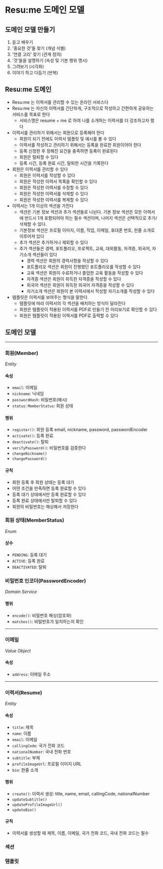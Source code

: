 # Resu:me 도메인 모델

## 도메인 모델 만들기
1. 듣고 배우기
2. '중요한 것'들 찾기 (개념 식별)
3. '연결 고리' 찾기 (관계 정의)
4. '것'들을 설명하기 (속성 및 기본 행위 명시)
5. 그려보기 (시각화)
6. 이야기 하고 다듬기 (반복)

## Resu:me 도메인
- Resu:me 는 이력서를 관리할 수 있는 온라인 서비스다
- Resu:me 는 자신의 이력서를 간단하게, 구조적으로 작성하고 간편하게 공유하는 서비스를 목표로 한다
  - 서비스명은 resume + me 로 하여 나를 소개하는 이력서를 더 강조하고자 했다
- 이력서를 관리하기 위해서는 회원으로 등록해야 한다
  - 회원이 되기 전에도 이력서 템플릿 및 예시를 볼 수 있다
  - 이력서를 작성하고 관리하기 위해서는 등록을 완료한 회원이어야 한다
  - 등록 신청한 후 정해진 요건을 충족하면 등록이 완료된다
  - 회원은 탈퇴할 수 있다
  - 등록 시간, 등록 완료 시간, 탈퇴한 시간을 기록한다
- 회원은 이력서를 관리할 수 있다
  - 회원은 이력서를 작성할 수 있다
  - 회원은 작성한 이력서 목록을 확인할 수 있다
  - 회원은 작성한 이력서를 수정할 수 있다
  - 회원은 작성한 이력서를 삭제할 수 있다
  - 회원은 작성한 이력서를 복제할 수 있다 
- 이력서는 1개 이상의 섹션을 가진다
  - 섹션은 기본 정보 섹션과 추가 섹션들로 나뉜다. 기본 정보 섹션은 모든 이력서에 반드시 1개 포함되어야 하는 필수 섹션이며, 나머지 섹션은 선택적으로 추가/삭제할 수 있다.
  - 기본정보 섹션은 프로필 이미지, 이름, 직업, 이메일, 휴대폰 번호, 한줄 소개로 이루어져 있다
  - 추가 섹션은 추가하거나 제외할 수 있다
  - 추가 섹션들은 경력, 포트폴리오, 프로젝트, 교육, 대외활동, 자격증, 외국어, 자기소개 섹션들이 있다
    - 경력 섹션은 회원의 경력사항을 작성할 수 있다
    - 포트폴리오 섹션은 회원이 진행했던 포트폴리오를 작성할 수 있다
    - 교육 섹션은 회원이 수료하거나 졸업한 교육 활동을 작성할 수 있다
    - 자격증 섹션은 회원이 취득한 자격증을 작성할 수 있다
    - 외국어 섹션은 회원이 취득한 외국어 자격증을 작성할 수 있다
    - 자기소개 섹션은 회원이 본 이력서에서 작성할 자기소개를 작성할 수 있다
- 템플릿은 이력서를 보여주는 형식을 말한다
  - 템플릿에 따라 이력서의 각 섹션을 배치하는 방식이 달라진다
  - 회원은 템플릿이 적용된 이력서를 PDF로 만들기 전 미리보기로 확인할 수 있다
  - 회원은 템플릿이 적용된 이력서를 PDF로 출력할 수 있다

## 도메인 모델

---

### 회원(Member)
_Entity_
#### 속성
- `email`: 이메일
- `nickname`: 닉네임
- `passwordHash`: 비밀번호(해시)
- `status`: `MemberStatus`: 회원 상태

#### 행위
- `register()`: 회원 등록 email, nickname, password, passwordEncoder
- `activate()`: 등록 완료
- `deactivate()`: 탈퇴
- `verifyPassword()`: 비밀번호를 검증한다
- `changeNickname()`
- `changePassword()`

#### 규칙
- 회원 등록 후 회원 상태는 등록 대기
- 어떤 조건을 만족하면 등록 완료할 수 있다
- 등록 대기 상태에서만 등록 완료할 수 있다
- 등록 완료 상태에서만 탈퇴할 수 있다
- 회원의 비밀번호는 해싱해서 저장한다

### 회원 상태(MemberStatus)
_Enum_
#### 상수
- `PENDING`: 등록 대기
- `ACTIVE`: 등록 완료
- `DEACTIVATED`: 탈퇴

### 비밀번호 인코더(PasswordEncoder)
_Domain Service_
#### 행위
- `encode()`: 비밀번호 해싱(암호화)
- `matches()`: 비밀번호가 일치하는지 확인

---

### 이메일
_Value Object_
#### 속성
- `address`: 이메일 주소

---

### 이력서(Resume)
_Entity_
#### 속성
- `title`: 제목
- `name`: 이름
- `email`: 이메일
- `callingCode`: 국가 전화 코드
- `nationalNumber`: 국내 전화 번호
- `subtitle`: 부제
- `profileImageUrl`: 프로필 이미지 URL
- `bio`: 한줄 소개

#### 행위
- `create()`: 이력서 생성: title, name, email, callingCode, nationalNumber
- `updateSubtitle()`
- `updateProfileImageUrl()`
- `updateBio()`

#### 규칙
- 이력서를 생성할 때 제목, 이름, 이메일, 국가 전화 코드, 국내 전화 코드는 필수

### 섹션

### 템플릿








